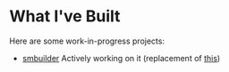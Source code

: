 # What I've Built

Here are some work-in-progress projects:

 * [smbuilder](https://github.com/ezntek/smbuilder) Actively working on it (replacement of [this](https://github.com/ezntek/SM64LinuxLauncher-qt))